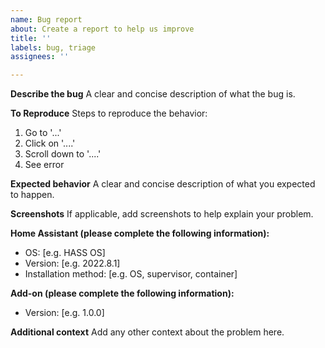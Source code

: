 ```yaml
---
name: Bug report
about: Create a report to help us improve
title: ''
labels: bug, triage
assignees: ''

---
```


**Describe the bug**
A clear and concise description of what the bug is.

**To Reproduce**
Steps to reproduce the behavior:
1. Go to '...'
2. Click on '....'
3. Scroll down to '....'
4. See error

**Expected behavior**
A clear and concise description of what you expected to happen.

**Screenshots**
If applicable, add screenshots to help explain your problem.

**Home Assistant (please complete the following information):**
 - OS: [e.g. HASS OS]
 - Version: [e.g. 2022.8.1]
 - Installation method: [e.g. OS, supervisor, container]

**Add-on (please complete the following information):**
 - Version: [e.g. 1.0.0]

**Additional context**
Add any other context about the problem here.
